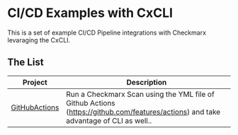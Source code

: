 # CI/CD Examples with CxCLI

This is a set of example CI/CD Pipeline integrations with Checkmarx levaraging the CxCLI.

## The List

Project | Description
--------|------------
[GitHubActions](GitHubActions) | Run a Checkmarx Scan using the YML file of Github Actions (https://github.com/features/actions) and take advantage of CLI as well..
